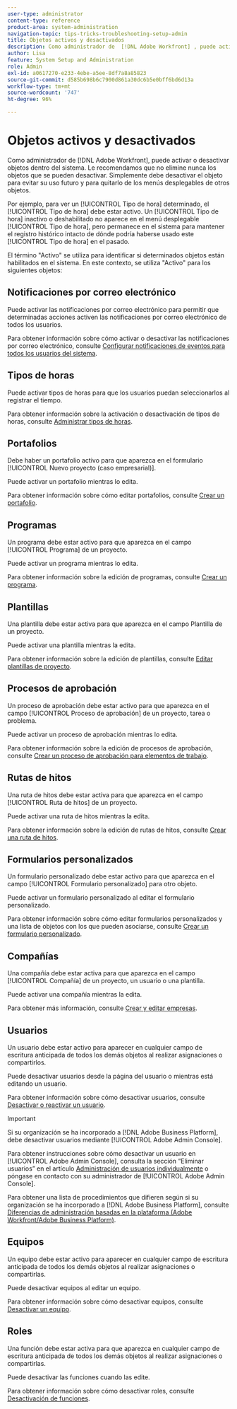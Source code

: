 ```yaml
---
user-type: administrator
content-type: reference
product-area: system-administration
navigation-topic: tips-tricks-troubleshooting-setup-admin
title: Objetos activos y desactivados
description: Como administrador de  [!DNL Adobe Workfront] , puede activar o desactivar objetos dentro del sistema. Le recomendamos que no elimine nunca los objetos que se pueden desactivar. Simplemente debe desactivar el objeto para evitar su uso futuro y para quitarlo de los menús desplegables de otros objetos.
author: Lisa
feature: System Setup and Administration
role: Admin
exl-id: a0617270-e233-4ebe-a5ee-8df7a8a85823
source-git-commit: d585b698b6c7900d861a30dc6b5e0bff6bd6d13a
workflow-type: tm+mt
source-wordcount: '747'
ht-degree: 96%

---
```


# Objetos activos y desactivados

Como administrador de [!DNL Adobe Workfront], puede activar o desactivar objetos dentro del sistema. Le recomendamos que no elimine nunca los objetos que se pueden desactivar. Simplemente debe desactivar el objeto para evitar su uso futuro y para quitarlo de los menús desplegables de otros objetos.

Por ejemplo, para ver un [!UICONTROL Tipo de hora] determinado, el [!UICONTROL Tipo de hora] debe estar activo. Un [!UICONTROL Tipo de hora] inactivo o deshabilitado no aparece en el menú desplegable [!UICONTROL Tipo de hora], pero permanece en el sistema para mantener el registro histórico intacto de dónde podría haberse usado este [!UICONTROL Tipo de hora] en el pasado.

El término &quot;Activo&quot; se utiliza para identificar si determinados objetos están habilitados en el sistema. En este contexto, se utiliza &quot;Activo&quot; para los siguientes objetos:

## Notificaciones por correo electrónico

Puede activar las notificaciones por correo electrónico para permitir que determinadas acciones activen las notificaciones por correo electrónico de todos los usuarios.

Para obtener información sobre cómo activar o desactivar las notificaciones por correo electrónico, consulte [Configurar notificaciones de eventos para todos los usuarios del sistema](../../administration-and-setup/manage-workfront/emails/configure-event-notifications-for-everyone-in-the-system.md).

## Tipos de horas

Puede activar tipos de horas para que los usuarios puedan seleccionarlos al registrar el tiempo.

Para obtener información sobre la activación o desactivación de tipos de horas, consulte [Administrar tipos de horas](../../administration-and-setup/set-up-workfront/configure-timesheets-schedules/hour-types.md).

## Portafolios

Debe haber un portafolio activo para que aparezca en el formulario [!UICONTROL Nuevo proyecto (caso empresarial)].

Puede activar un portafolio mientras lo edita.

Para obtener información sobre cómo editar portafolios, consulte [Crear un portafolio](../../manage-work/portfolios/create-and-manage-portfolios/create-portfolios.md).

## Programas

Un programa debe estar activo para que aparezca en el campo [!UICONTROL Programa] de un proyecto.

Puede activar un programa mientras lo edita.

Para obtener información sobre la edición de programas, consulte [Crear un programa](../../manage-work/portfolios/create-and-manage-programs/create-program.md).

## Plantillas

Una plantilla debe estar activa para que aparezca en el campo Plantilla de un proyecto.

Puede activar una plantilla mientras la edita.

Para obtener información sobre la edición de plantillas, consulte [Editar plantillas de proyecto](../../manage-work/projects/create-and-manage-templates/edit-templates.md).

## Procesos de aprobación

Un proceso de aprobación debe estar activo para que aparezca en el campo [!UICONTROL Proceso de aprobación] de un proyecto, tarea o problema.

Puede activar un proceso de aprobación mientras lo edita.

Para obtener información sobre la edición de procesos de aprobación, consulte [Crear un proceso de aprobación para elementos de trabajo](../../administration-and-setup/customize-workfront/configure-approval-milestone-processes/create-approval-processes.md).

## Rutas de hitos

Una ruta de hitos debe estar activa para que aparezca en el campo [!UICONTROL Ruta de hitos] de un proyecto.

Puede activar una ruta de hitos mientras la edita.

Para obtener información sobre la edición de rutas de hitos, consulte [Crear una ruta de hitos](../../administration-and-setup/customize-workfront/configure-approval-milestone-processes/create-milestone-path.md).

## Formularios personalizados

Un formulario personalizado debe estar activo para que aparezca en el campo [!UICONTROL Formulario personalizado] para otro objeto.

Puede activar un formulario personalizado al editar el formulario personalizado.

Para obtener información sobre cómo editar formularios personalizados y una lista de objetos con los que pueden asociarse, consulte [Crear un formulario personalizado](/help/quicksilver/administration-and-setup/customize-workfront/create-manage-custom-forms/form-designer/design-a-form/design-a-form.md).

## Compañías

Una compañía debe estar activa para que aparezca en el campo [!UICONTROL Compañía] de un proyecto, un usuario o una plantilla.

Puede activar una compañía mientras la edita.

Para obtener más información, consulte [Crear y editar empresas](../../administration-and-setup/set-up-workfront/organizational-setup/create-and-edit-companies.md).

## Usuarios

Un usuario debe estar activo para aparecer en cualquier campo de escritura anticipada de todos los demás objetos al realizar asignaciones o compartirlos.

Puede desactivar usuarios desde la página del usuario o mientras está editando un usuario.

Para obtener información sobre cómo desactivar usuarios, consulte [Desactivar o reactivar un usuario](../../administration-and-setup/add-users/create-and-manage-users/deactivate-a-user.md).

>[!IMPORTANT]
>
>Si su organización se ha incorporado a [!DNL Adobe Business Platform], debe desactivar usuarios mediante [!UICONTROL Adobe Admin Console].
>
>Para obtener instrucciones sobre cómo desactivar un usuario en [!UICONTROL Adobe Admin Console], consulta la sección “Eliminar usuarios” en el artículo [Administración de usuarios individualmente](https://helpx.adobe.com/enterprise/using/manage-users-individually.html?lang=es) o póngase en contacto con su administrador de [!UICONTROL Adobe Admin Console].
>
>Para obtener una lista de procedimientos que difieren según si su organización se ha incorporado a [!DNL Adobe Business Platform], consulte [Diferencias de administración basadas en la plataforma (Adobe Workfront/Adobe Business Platform)](../../administration-and-setup/get-started-wf-administration/actions-in-admin-console.md).

## Equipos

Un equipo debe estar activo para aparecer en cualquier campo de escritura anticipada de todos los demás objetos al realizar asignaciones o compartirlas.

Puede desactivar equipos al editar un equipo.

Para obtener información sobre cómo desactivar equipos, consulte [Desactivar un equipo](../../people-teams-and-groups/create-and-manage-teams/deactivate-a-team.md).

## Roles

Una función debe estar activa para que aparezca en cualquier campo de escritura anticipada de todos los demás objetos al realizar asignaciones o compartirlas.

Puede desactivar las funciones cuando las edite.

Para obtener información sobre cómo desactivar roles, consulte [Desactivación de funciones](../../administration-and-setup/set-up-workfront/organizational-setup/deactivate-job-roles.md).

